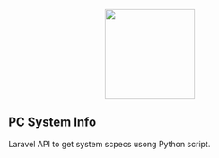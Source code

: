 <p align="center"><a href="https://laravel.com" target="_blank"><img src="https://icons.iconarchive.com/icons/icons8/windows-8/512/Computer-Hardware-System-Information-icon.png" width="160"></a></p>

## PC System Info

Laravel API to get system scpecs usong Python script.
